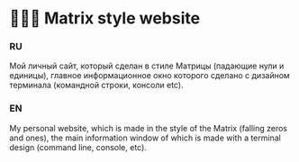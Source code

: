 # 👨🏻‍💻 Matrix style website

### RU 

 Мой личный сайт, который сделан в стиле Матрицы (падающие нули и единицы), главное информационное окно которого сделано с дизайном терминала (командной строки, консоли etc).


### EN
My personal website, which is made in the style of the Matrix (falling zeros and ones), the main information window of which is made with a terminal design (command line, console, etc).
